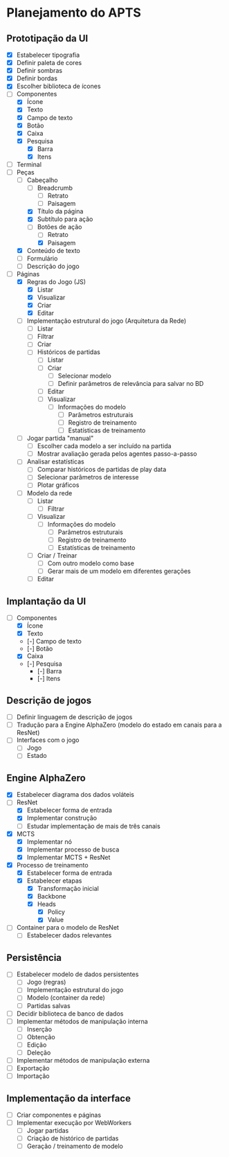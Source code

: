# Planejamento do APTS

## Prototipação da UI

- [X] Estabelecer tipografia
- [X] Definir paleta de cores
- [X] Definir sombras
- [X] Definir bordas
- [X] Escolher biblioteca de ícones
- [ ] Componentes
  - [X] Ícone
  - [X] Texto
  - [X] Campo de texto
  - [X] Botão
  - [X] Caixa
  - [X] Pesquisa
    - [X] Barra
    - [X] Itens
- [ ] Terminal
- [ ] Peças
  - [ ] Cabeçalho
    - [ ] Breadcrumb
      - [ ] Retrato
      - [ ] Paisagem
    - [X] Título da página
    - [X] Subtítulo para ação
    - [ ] Botões de ação
      - [ ] Retrato
      - [X] Paisagem
  - [X] Conteúdo de texto
  - [ ] Formulário
  - [ ] Descrição do jogo
- [ ] Páginas
  - [X] Regras do Jogo (JS)
    - [X] Listar
    - [X] Visualizar
    - [X] Criar
    - [X] Editar
  - [ ] Implementação estrutural do jogo (Arquitetura da Rede)
    - [ ] Listar
    - [ ] Filtrar
    - [ ] Criar
    - [ ] Históricos de partidas
      - [ ] Listar
      - [ ] Criar
        - [ ] Selecionar modelo
        - [ ] Definir parâmetros de relevância para salvar no BD
      - [ ] Editar
      - [ ] Visualizar
        - [ ] Informações do modelo
          - [ ] Parâmetros estruturais
          - [ ] Registro de treinamento
          - [ ] Estatísticas de treinamento
  - [ ] Jogar partida "manual"
    - [ ] Escolher cada modelo a ser incluído na partida
    - [ ] Mostrar avaliação gerada pelos agentes passo-a-passo
  - [ ] Analisar estatísticas
    - [ ] Comparar históricos de partidas de play data
    - [ ] Selecionar parâmetros de interesse
    - [ ] Plotar gráficos
  - [ ] Modelo da rede
    - [ ] Listar
      - [ ] Filtrar
    - [ ] Visualizar
      - [ ] Informações do modelo
        - [ ] Parâmetros estruturais
        - [ ] Registro de treinamento
        - [ ] Estatísticas de treinamento
    - [ ] Criar / Treinar
      - [ ] Com outro modelo como base
      - [ ] Gerar mais de um modelo em diferentes gerações
    - [ ] Editar

## Implantação da UI

- [ ] Componentes
  - [X] Ícone
  - [X] Texto
  - [-] Campo de texto
  - [-] Botão
  - [X] Caixa
  - [-] Pesquisa
    - [-] Barra
    - [-] Itens

## Descrição de jogos

- [ ] Definir linguagem de descrição de jogos
- [ ] Tradução para a Engine AlphaZero (modelo do estado em canais para a ResNet)
- [ ] Interfaces com o jogo
  - [ ] Jogo
  - [ ] Estado

## Engine AlphaZero

- [X] Estabelecer diagrama dos dados voláteis
- [ ] ResNet
  - [X] Estabelecer forma de entrada
  - [X] Implementar construção
  - [ ] Estudar implementação de mais de três canais
- [X] MCTS
  - [X] Implementar nó
  - [X] Implementar processo de busca
  - [X] Implementar MCTS + ResNet
- [X] Processo de treinamento
  - [X] Estabelecer forma de entrada
  - [X] Estabelecer etapas
    - [X] Transformação inicial
    - [X] Backbone
    - [X] Heads
      - [X] Policy
      - [X] Value
- [ ] Container para o modelo de ResNet
  - [ ] Estabelecer dados relevantes

## Persistência

- [ ] Estabelecer modelo de dados persistentes
  - [ ] Jogo (regras)
  - [ ] Implementação estrutural do jogo
  - [ ] Modelo (container da rede)
  - [ ] Partidas salvas
- [ ] Decidir biblioteca de banco de dados
- [ ] Implementar métodos de manipulação interna
  - [ ] Inserção
  - [ ] Obtenção
  - [ ] Edição
  - [ ] Deleção
- [ ] Implementar métodos de manipulação externa
- [ ] Exportação
- [ ] Importação

## Implementação da interface

- [ ] Criar componentes e páginas
- [ ] Implementar execução por WebWorkers
  - [ ] Jogar partidas
  - [ ] Criação de histórico de partidas
  - [ ] Geração / treinamento de modelo
